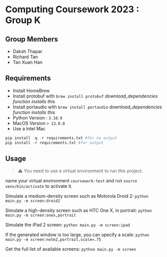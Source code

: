# Computing Coursework 2023 : Group K

## Group Members

- Daksh Thapar
- Richard Tan
- Tan Xuan Han


## Requirements

- Install HomeBrew
- Install protobuf with `brew install protobuf` *download_dependencies function installs this*
- Install portaudio with `brew install portaudio` *download_dependencies function installs this*
- Python Version : `3.10.9`
- MacOS Version `> 13.0.0`
- Use a Intel Mac

```py
pip install -q -r requirements.txt #for no output
pip install -r requirements.txt #for output
```

## Usage

> :warning: You need to use a virtual environment to run this project.

name your virtual environment `coursework-test` and run `source venv/bin/activate` to activate it.

Simulate a medium-density screen such as Motorola Droid 2: `python main.py -m screen:droid2`

Simulate a high-density screen such as HTC One X, in portrait: `python main.py -m screen:onex,portrait`

Simulate the iPad 2 screen: `python main.py -m screen:ipad`

If the generated window is too large, you can specify a scale: `python main.py -m screen:note2,portrait,scale=.75`

Get the full list of available screens: `python main.py -m screen`

